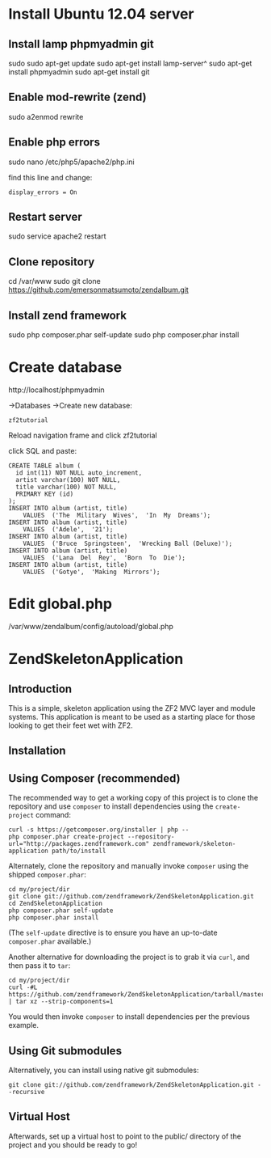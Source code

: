 Install Ubuntu 12.04 server
===========================

Install lamp phpmyadmin git
---------------------------
sudo sudo apt-get update
sudo apt-get install lamp-server^
sudo apt-get install phpmyadmin
sudo apt-get install git

Enable mod-rewrite (zend)
-------------------------
sudo a2enmod rewrite

Enable php errors
-----------------
sudo nano /etc/php5/apache2/php.ini 

find this line and change:
	
	display_errors = On

Restart server
--------------
sudo service apache2 restart

Clone repository
----------------
cd /var/www
sudo git clone https://github.com/emersonmatsumoto/zendalbum.git


Install zend framework
----------------------
sudo php composer.phar self-update
sudo php composer.phar install


Create database
===============

http://localhost/phpmyadmin

->Databases
->Create new database:
	
	zf2tutorial

Reload navigation frame and click zf2tutorial

click SQL and paste:


	CREATE TABLE album (
	  id int(11) NOT NULL auto_increment,
	  artist varchar(100) NOT NULL,
	  title varchar(100) NOT NULL,
	  PRIMARY KEY (id)
	);
	INSERT INTO album (artist, title)
		VALUES  ('The  Military  Wives',  'In  My  Dreams');
	INSERT INTO album (artist, title)
		VALUES  ('Adele',  '21');
	INSERT INTO album (artist, title)
		VALUES  ('Bruce  Springsteen',  'Wrecking Ball (Deluxe)');
	INSERT INTO album (artist, title)
		VALUES  ('Lana  Del  Rey',  'Born  To  Die');
	INSERT INTO album (artist, title)
		VALUES  ('Gotye',  'Making  Mirrors');

Edit global.php
===============

/var/www/zendalbum/config/autoload/global.php


ZendSkeletonApplication
=======================

Introduction
------------
This is a simple, skeleton application using the ZF2 MVC layer and module
systems. This application is meant to be used as a starting place for those
looking to get their feet wet with ZF2.


Installation
------------

Using Composer (recommended)
----------------------------
The recommended way to get a working copy of this project is to clone the repository
and use `composer` to install dependencies using the `create-project` command:

    curl -s https://getcomposer.org/installer | php --
    php composer.phar create-project --repository-url="http://packages.zendframework.com" zendframework/skeleton-application path/to/install

Alternately, clone the repository and manually invoke `composer` using the shipped
`composer.phar`:

    cd my/project/dir
    git clone git://github.com/zendframework/ZendSkeletonApplication.git
    cd ZendSkeletonApplication
    php composer.phar self-update
    php composer.phar install

(The `self-update` directive is to ensure you have an up-to-date `composer.phar`
available.)

Another alternative for downloading the project is to grab it via `curl`, and
then pass it to `tar`:

    cd my/project/dir
    curl -#L https://github.com/zendframework/ZendSkeletonApplication/tarball/master | tar xz --strip-components=1

You would then invoke `composer` to install dependencies per the previous
example.

Using Git submodules
--------------------
Alternatively, you can install using native git submodules:

    git clone git://github.com/zendframework/ZendSkeletonApplication.git --recursive

Virtual Host
------------
Afterwards, set up a virtual host to point to the public/ directory of the
project and you should be ready to go!
